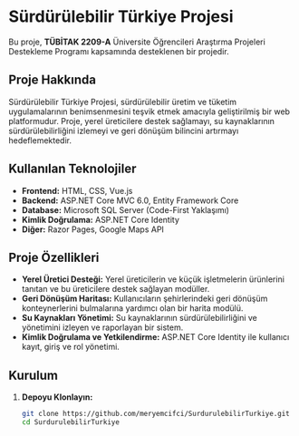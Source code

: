 
# Sürdürülebilir Türkiye Projesi

Bu proje, **TÜBİTAK 2209-A** Üniversite Öğrencileri Araştırma Projeleri Destekleme Programı kapsamında desteklenen bir projedir.

## Proje Hakkında

Sürdürülebilir Türkiye Projesi, sürdürülebilir üretim ve tüketim uygulamalarının benimsenmesini teşvik etmek amacıyla geliştirilmiş bir web platformudur. Proje, yerel üreticilere destek sağlamayı, su kaynaklarının sürdürülebilirliğini izlemeyi ve geri dönüşüm bilincini artırmayı hedeflemektedir.

## Kullanılan Teknolojiler

- **Frontend:** HTML, CSS, Vue.js
- **Backend:** ASP.NET Core MVC 6.0, Entity Framework Core
- **Database:** Microsoft SQL Server (Code-First Yaklaşımı)
- **Kimlik Doğrulama:** ASP.NET Core Identity
- **Diğer:** Razor Pages, Google Maps API

## Proje Özellikleri

- **Yerel Üretici Desteği:** Yerel üreticilerin ve küçük işletmelerin ürünlerini tanıtan ve bu üreticilere destek sağlayan modüller.
- **Geri Dönüşüm Haritası:** Kullanıcıların şehirlerindeki geri dönüşüm konteynerlerini bulmalarına yardımcı olan bir harita modülü.
- **Su Kaynakları Yönetimi:** Su kaynaklarının sürdürülebilirliğini ve yönetimini izleyen ve raporlayan bir sistem.
- **Kimlik Doğrulama ve Yetkilendirme:** ASP.NET Core Identity ile kullanıcı kayıt, giriş ve rol yönetimi.

## Kurulum

1. **Depoyu Klonlayın:**
   ```bash
   git clone https://github.com/meryemcifci/SurdurulebilirTurkiye.git
   cd SurdurulebilirTurkiye
